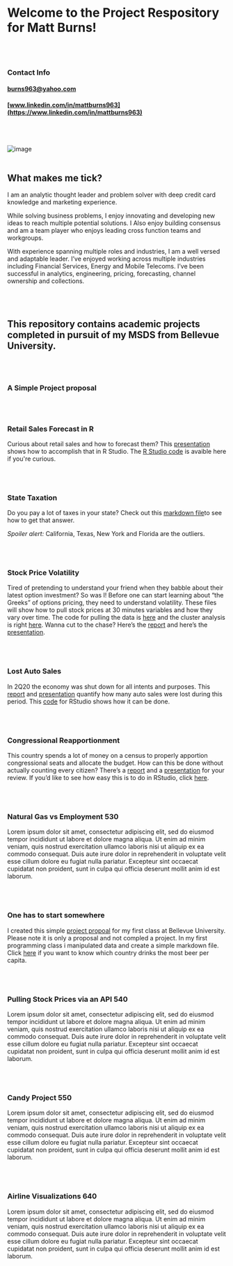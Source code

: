 # Welcome to the Project Respository for Matt Burns!
<br/><br/>
### Contact Info
#### <i class="fa fa-envelope-o fa"></i> burns963@yahoo.com
####  <i class="fa fa-linkedin-square fa"></i> [www.linkedin.com/in/mattburns963](https://www.linkedin.com/in/mattburns963)
<br/><br/>

![image](https://user-images.githubusercontent.com/43834735/99123297-8419cb00-25c5-11eb-9d5c-5b459a8056e3.png)
<br/><br/>
## What makes me tick?
I am an analytic thought leader and problem solver with deep credit card knowledge and marketing experience.

While solving business problems, I enjoy innovating and developing new ideas to reach multiple potential solutions. I Also enjoy building consensus and am a team player who enjoys leading cross function teams and workgroups.

With experience spanning multiple roles and industries, I am a well versed and adaptable leader. I’ve enjoyed working across multiple industries including Financial Services, Energy and Mobile Telecoms. I’ve been successful in analytics, engineering, pricing, forecasting, channel ownership and collections.

<link href="//maxcdn.bootstrapcdn.com/font-awesome/4.2.0/css/font-awesome.min.css" rel="stylesheet">

<br/><br/>


## This repository contains academic projects completed in pursuit of my MSDS from Bellevue University.
<br/><br/>
### <i class="fa fa-beer fa-3x"></i> A Simple Project proposal


<br/><br/>
### <i class="fa fa-beer fa-3x"></i> Retail Sales Forecast in R
Curious about retail sales and how to forecast them? This [presentation](https://github.com/mattburns963/mattburns963.github.io/blob/master/National%20Retail%20Sales.pdf) shows how to accomplish that in R Studio. The [R Studio code](https://github.com/mattburns963/mattburns963.github.io/blob/master/Retail%20Project.R) is avaible here if you're curious. 

<br/><br/>
### <i class="fa fa-beer fa-3x"></i> State Taxation
Do you pay a lot of taxes in your state? Check out this [markdown file](https://github.com/mattburns963/mattburns963.github.io/blob/master/Final_M_D%20Verbiage.docx)to see how to get that answer. 

*Spoiler alert:* California, Texas, New York and Florida are the outliers.

<br/><br/>
### <i class="fa fa-beer fa-2x"></i> Stock Price Volatility
Tired of pretending to understand your friend when they babble about their latest option investment? So was I! Before one can start learning about “the Greeks” of options pricing, they need to understand volatility. These files will show how to pull stock prices at 30 minutes variables and how they vary over time.  The code for pulling the data is [here](https://github.com/mattburns963/680/blob/master/StockPull.py) and the cluster analysis is right [here](https://github.com/mattburns963/680/blob/master/kmeans.R). Wanna cut to the chase? Here’s the [report](https://github.com/mattburns963/680/blob/master/Stock%20Volatility%20White%20Paper%2027SEP20.docx) and here’s the [presentation](https://github.com/mattburns963/680/blob/master/Stock%20Volatility%20Presentation.pdf).

<br/><br/>
### <i class="fa fa-car fa-2x"></i> Lost Auto Sales
In 2Q20 the economy was shut down for all intents and purposes. This [report](https://github.com/mattburns963/680/blob/master/Auto%20white%20paper%2027OCT20.pdf) and [presentation](https://github.com/mattburns963/680/blob/master/Auto%20presentation.pdf) quantify how many auto sales were lost during this period. This [code](https://github.com/mattburns963/680/blob/master/AutoSales.R) for RStudio shows how it can be done.

<br/><br/>
### <i class="fa fa-flag fa-2x"></i> Congressional Reapportionment
This country spends a lot of money on a census to properly apportion congressional seats and allocate the budget. How can this be done without actually counting every citizen? There’s a [report](https://github.com/mattburns963/680/blob/master/Reapportionment%20Report%20P3%2020NOV20.pdf) and a [presentation](https://github.com/mattburns963/680/blob/master/Reapportionment.pdf) for your review. If you’d like to see how easy this is to do in RStudio, click [here](https://github.com/mattburns963/680/blob/master/Apportionment.R).

<br/><br/>
### <i class="fa fa-fire fa-2x"></i>Natural Gas vs Employment 530
Lorem ipsum dolor sit amet, consectetur adipiscing elit, sed do eiusmod tempor incididunt ut labore et dolore magna aliqua. Ut enim ad minim veniam, quis nostrud exercitation ullamco laboris nisi ut aliquip ex ea commodo consequat. Duis aute irure dolor in reprehenderit in voluptate velit esse cillum dolore eu fugiat nulla pariatur. Excepteur sint occaecat cupidatat non proident, sunt in culpa qui officia deserunt mollit anim id est laborum.

<br/><br/>
### <i class="fa fa-beer fa-2x"></i>  One has to start somewhere
I created this simple [project propoal](https://github.com/mattburns963/mattburns963.github.io/blob/master/Poster%2010AUG18.pdf) for my first class at Bellevue University. Please note it is only a proposal and not compled a project.
In my first programming class i manipulated data and create a simple markdown file. Click [here](https://github.com/mattburns963/msds510/blob/master/beer.pdf) if you want to know which country drinks the most beer per capita.


<br/><br/>
### <i class="fa fa-line-chart fa-3x"></i> Pulling Stock Prices via an API 540
Lorem ipsum dolor sit amet, consectetur adipiscing elit, sed do eiusmod tempor incididunt ut labore et dolore magna aliqua. Ut enim ad minim veniam, quis nostrud exercitation ullamco laboris nisi ut aliquip ex ea commodo consequat. Duis aute irure dolor in reprehenderit in voluptate velit esse cillum dolore eu fugiat nulla pariatur. Excepteur sint occaecat cupidatat non proident, sunt in culpa qui officia deserunt mollit anim id est laborum.

<br/><br/>
### <i class="fa fa-money fa-3x"></i> Candy Project 550
Lorem ipsum dolor sit amet, consectetur adipiscing elit, sed do eiusmod tempor incididunt ut labore et dolore magna aliqua. Ut enim ad minim veniam, quis nostrud exercitation ullamco laboris nisi ut aliquip ex ea commodo consequat. Duis aute irure dolor in reprehenderit in voluptate velit esse cillum dolore eu fugiat nulla pariatur. Excepteur sint occaecat cupidatat non proident, sunt in culpa qui officia deserunt mollit anim id est laborum.

<br/><br/>
### <i class="fa fa-plane fa-3x"></i>Airline Visualizations 640
Lorem ipsum dolor sit amet, consectetur adipiscing elit, sed do eiusmod tempor incididunt ut labore et dolore magna aliqua. Ut enim ad minim veniam, quis nostrud exercitation ullamco laboris nisi ut aliquip ex ea commodo consequat. Duis aute irure dolor in reprehenderit in voluptate velit esse cillum dolore eu fugiat nulla pariatur. Excepteur sint occaecat cupidatat non proident, sunt in culpa qui officia deserunt mollit anim id est laborum.


<br/><br/>
